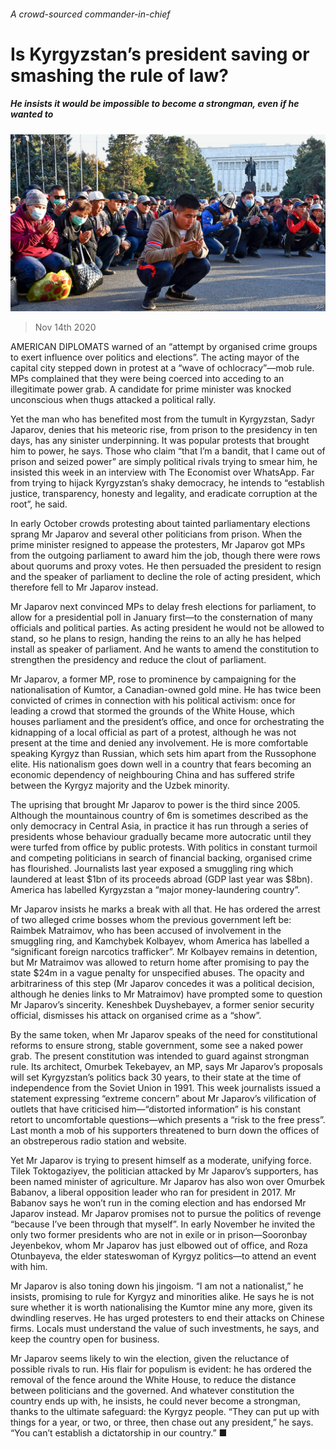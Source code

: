 ###### A crowd-sourced commander-in-chief

# Is Kyrgyzstan’s president saving or smashing the rule of law? 

##### He insists it would be impossible to become a strongman, even if he wanted to 

![image](images/20201114_ASP003_1.jpg) 

> Nov 14th 2020 

AMERICAN DIPLOMATS warned of an “attempt by organised crime groups to exert influence over politics and elections”. The acting mayor of the capital city stepped down in protest at a “wave of ochlocracy”—mob rule. MPs complained that they were being coerced into acceding to an illegitimate power grab. A candidate for prime minister was knocked unconscious when thugs attacked a political rally.

Yet the man who has benefited most from the tumult in Kyrgyzstan, Sadyr Japarov, denies that his meteoric rise, from prison to the presidency in ten days, has any sinister underpinning. It was popular protests that brought him to power, he says. Those who claim “that I’m a bandit, that I came out of prison and seized power” are simply political rivals trying to smear him, he insisted this week in an interview with The Economist over WhatsApp. Far from trying to hijack Kyrgyzstan’s shaky democracy, he intends to “establish justice, transparency, honesty and legality, and eradicate corruption at the root”, he said.


In early October crowds protesting about tainted parliamentary elections sprang Mr Japarov and several other politicians from prison. When the prime minister resigned to appease the protesters, Mr Japarov got MPs from the outgoing parliament to award him the job, though there were rows about quorums and proxy votes. He then persuaded the president to resign and the speaker of parliament to decline the role of acting president, which therefore fell to Mr Japarov instead.

Mr Japarov next convinced MPs to delay fresh elections for parliament, to allow for a presidential poll in January first—to the consternation of many officials and political parties. As acting president he would not be allowed to stand, so he plans to resign, handing the reins to an ally he has helped install as speaker of parliament. And he wants to amend the constitution to strengthen the presidency and reduce the clout of parliament.

Mr Japarov, a former MP, rose to prominence by campaigning for the nationalisation of Kumtor, a Canadian-owned gold mine. He has twice been convicted of crimes in connection with his political activism: once for leading a crowd that stormed the grounds of the White House, which houses parliament and the president’s office, and once for orchestrating the kidnapping of a local official as part of a protest, although he was not present at the time and denied any involvement. He is more comfortable speaking Kyrgyz than Russian, which sets him apart from the Russophone elite. His nationalism goes down well in a country that fears becoming an economic dependency of neighbouring China and has suffered strife between the Kyrgyz majority and the Uzbek minority.

The uprising that brought Mr Japarov to power is the third since 2005. Although the mountainous country of 6m is sometimes described as the only democracy in Central Asia, in practice it has run through a series of presidents whose behaviour gradually became more autocratic until they were turfed from office by public protests. With politics in constant turmoil and competing politicians in search of financial backing, organised crime has flourished. Journalists last year exposed a smuggling ring which laundered at least $1bn of its proceeds abroad (GDP last year was $8bn). America has labelled Kyrgyzstan a “major money-laundering country”.

Mr Japarov insists he marks a break with all that. He has ordered the arrest of two alleged crime bosses whom the previous government left be: Raimbek Matraimov, who has been accused of involvement in the smuggling ring, and Kamchybek Kolbayev, whom America has labelled a “significant foreign narcotics trafficker”. Mr Kolbayev remains in detention, but Mr Matraimov was allowed to return home after promising to pay the state $24m in a vague penalty for unspecified abuses. The opacity and arbitrariness of this step (Mr Japarov concedes it was a political decision, although he denies links to Mr Matraimov) have prompted some to question Mr Japarov’s sincerity. Keneshbek Duyshebayev, a former senior security official, dismisses his attack on organised crime as a “show”.

By the same token, when Mr Japarov speaks of the need for constitutional reforms to ensure strong, stable government, some see a naked power grab. The present constitution was intended to guard against strongman rule. Its architect, Omurbek Tekebayev, an MP, says Mr Japarov’s proposals will set Kyrgyzstan’s politics back 30 years, to their state at the time of independence from the Soviet Union in 1991. This week journalists issued a statement expressing “extreme concern” about Mr Japarov’s vilification of outlets that have criticised him—“distorted information” is his constant retort to uncomfortable questions—which presents a “risk to the free press”. Last month a mob of his supporters threatened to burn down the offices of an obstreperous radio station and website.

Yet Mr Japarov is trying to present himself as a moderate, unifying force. Tilek Toktogaziyev, the politician attacked by Mr Japarov’s supporters, has been named minister of agriculture. Mr Japarov has also won over Omurbek Babanov, a liberal opposition leader who ran for president in 2017. Mr Babanov says he won’t run in the coming election and has endorsed Mr Japarov instead. Mr Japarov promises not to pursue the politics of revenge “because I’ve been through that myself”. In early November he invited the only two former presidents who are not in exile or in prison—Sooronbay Jeyenbekov, whom Mr Japarov has just elbowed out of office, and Roza Otunbayeva, the elder stateswoman of Kyrgyz politics—to attend an event with him.

Mr Japarov is also toning down his jingoism. “I am not a nationalist,” he insists, promising to rule for Kyrgyz and minorities alike. He says he is not sure whether it is worth nationalising the Kumtor mine any more, given its dwindling reserves. He has urged protesters to end their attacks on Chinese firms. Locals must understand the value of such investments, he says, and keep the country open for business.

Mr Japarov seems likely to win the election, given the reluctance of possible rivals to run. His flair for populism is evident: he has ordered the removal of the fence around the White House, to reduce the distance between politicians and the governed. And whatever constitution the country ends up with, he insists, he could never become a strongman, thanks to the ultimate safeguard: the Kyrgyz people. “They can put up with things for a year, or two, or three, then chase out any president,” he says. “You can’t establish a dictatorship in our country.” ■

